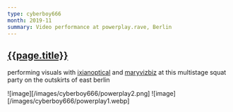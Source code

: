 ```yaml
---
type: cyberboy666
month: 2019-11
summary: Video performance at powerplay.rave, Berlin
---
```


## [ {{page.title}} ]({{page.url}})

performing visuals with [ixianoptical](https://www.instagram.com/ixianoptical/) and [maryvizbiz](https://www.instagram.com/maryvizbiz/) at this multistage squat party on the outskirts of east berlin

![image][/images/cyberboy666/powerplay2.png]
![image][/images/cyberboy666/powerplay1.webp]



